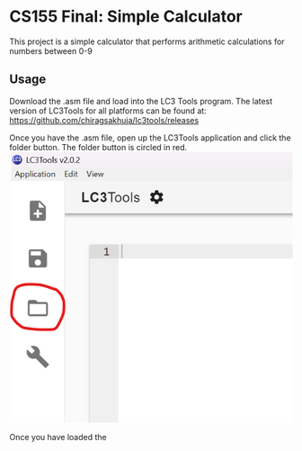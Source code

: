 # CS155 Final: Simple Calculator

This project is a simple calculator that performs arithmetic calculations for numbers between 0-9

## Usage

Download the .asm file and load into the LC3 Tools program.
The latest version of LC3Tools for all platforms can be found at: 
https://github.com/chiragsakhuja/lc3tools/releases

Once you have the .asm file, open up the LC3Tools application and click the folder button.
The folder button is circled in red.
![image_alt](https://github.com/CameronBauman/CS-155-Final-Project-Simple-Calculator/blob/707015b0d45a5f4a9c8618455be0a91637db9174/How%20to%20open%20a%20new%20assembly%20file.png)

Once you have loaded the 


